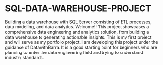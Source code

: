 # SQL-DATA-WAREHOUSE-PROJECT
Building a data warehouse with SQL Server consisting of ETL processes, data modeling, and data analytics.
Welcome!!
This project showcases a comprehensive data engineering and analytics solution, from building a data warehouse to generating actionable insights. This is my first project and will serve as my portfolio project. I am developing this project under the guidance of DatawithBarra. It is a good starting point for beginners who are planning to enter the data engineering field and trying to understand industry standards. 
